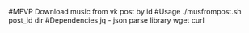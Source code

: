 #MFVP
Download music from vk post by id
#Usage
./musfrompost.sh post_id dir
#Dependencies
jq - json parse library
wget
curl
